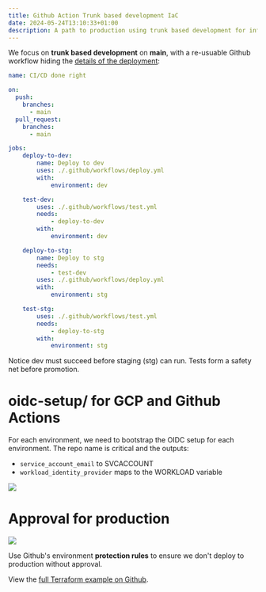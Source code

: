 ```yaml
---
title: Github Action Trunk based development IaC
date: 2024-05-24T13:10:33+01:00
description: A path to production using trunk based development for infrastructure as code
---
```


We focus on **trunk based development** on **main**, with a re-usuable Github workflow hiding the [details of the deployment](https://github.com/Azure-Samples/terraform-github-actions): 

```yaml
name: CI/CD done right

on:
  push:
    branches:
      - main
  pull_request:
    branches:
      - main

jobs:
    deploy-to-dev:
        name: Deploy to dev
        uses: ./.github/workflows/deploy.yml
        with:
            environment: dev

    test-dev:
        uses: ./.github/workflows/test.yml
        needs:
            - deploy-to-dev
        with:
            environment: dev

    deploy-to-stg:
        name: Deploy to stg
        needs:
            - test-dev
        uses: ./.github/workflows/deploy.yml
        with:
            environment: stg

    test-stg:
        uses: ./.github/workflows/test.yml
        needs:
            - deploy-to-stg
        with:
            environment: stg
```

Notice dev must succeed before staging (stg) can run. Tests form a safety net before promotion.

# oidc-setup/ for GCP and Github Actions

For each environment, we need to bootstrap the OIDC setup for each environment. The repo name is critical and the outputs:
* `service_account_email` to SVCACCOUNT
* `workload_identity_provider` maps to the WORKLOAD variable

<img src="https://s.natalian.org/2024-05-27/vars.png">

# Approval for production

<img src="https://s.natalian.org/2024-05-27/prd.png">

Use Github's environment **protection rules** to ensure we don't deploy to production without approval.

View the [full Terraform example on Github](https://github.com/kaihendry/trunk-terraform/).
